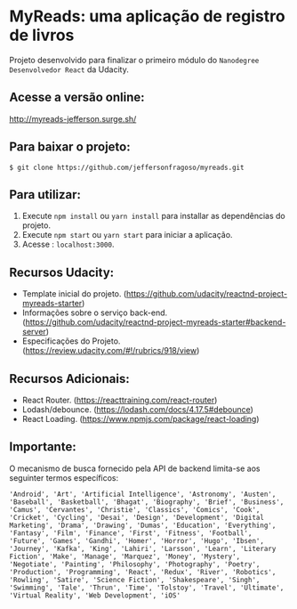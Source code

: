 # MyReads: uma aplicação de registro de livros

Projeto desenvolvido para finalizar o primeiro módulo do `Nanodegree Desenvolvedor React` da Udacity.


## Acesse a versão online:

http://myreads-jefferson.surge.sh/

## Para baixar o projeto:
```git
$ git clone https://github.com/jeffersonfragoso/myreads.git
```
## Para utilizar:

1. Execute `npm install` ou `yarn install` para installar as dependências do projeto.
2. Execute `npm start` ou `yarn start` para iniciar a aplicação.
3. Acesse : `localhost:3000`.

## Recursos Udacity:

- Template inicial do projeto. (https://github.com/udacity/reactnd-project-myreads-starter)
- Informações sobre o serviço back-end. (https://github.com/udacity/reactnd-project-myreads-starter#backend-server)
- Especificações do Projeto. (https://review.udacity.com/#!/rubrics/918/view)

## Recursos Adicionais:

- React Router. (https://reacttraining.com/react-router)
- Lodash/debounce. (https://lodash.com/docs/4.17.5#debounce)
- React Loading. (https://www.npmjs.com/package/react-loading)

## Importante:

O mecanismo de busca fornecido pela  API de backend limita-se aos seguinter termos específicos:

`'Android', 'Art', 'Artificial Intelligence', 'Astronomy', 'Austen', 'Baseball', 'Basketball', 'Bhagat', 'Biography', 'Brief', 'Business', 'Camus', 'Cervantes', 'Christie', 'Classics', 'Comics', 'Cook', 'Cricket', 'Cycling', 'Desai', 'Design', 'Development', 'Digital Marketing', 'Drama', 'Drawing', 'Dumas', 'Education', 'Everything', 'Fantasy', 'Film', 'Finance', 'First', 'Fitness', 'Football', 'Future', 'Games', 'Gandhi', 'Homer', 'Horror', 'Hugo', 'Ibsen', 'Journey', 'Kafka', 'King', 'Lahiri', 'Larsson', 'Learn', 'Literary Fiction', 'Make', 'Manage', 'Marquez', 'Money', 'Mystery', 'Negotiate', 'Painting', 'Philosophy', 'Photography', 'Poetry', 'Production', 'Programming', 'React', 'Redux', 'River', 'Robotics', 'Rowling', 'Satire', 'Science Fiction', 'Shakespeare', 'Singh', 'Swimming', 'Tale', 'Thrun', 'Time', 'Tolstoy', 'Travel', 'Ultimate', 'Virtual Reality', 'Web Development', 'iOS'`

